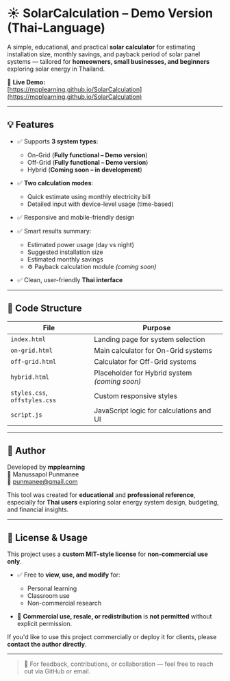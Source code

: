 # ☀️ SolarCalculation – Demo Version (Thai-Language)

A simple, educational, and practical **solar calculator** for estimating installation size, monthly savings, and payback period of solar panel systems — tailored for **homeowners, small businesses, and beginners** exploring solar energy in Thailand.

🔗 **Live Demo:**  
[https://mpplearning.github.io/SolarCalculation](https://mpplearning.github.io/SolarCalculation)

---

## 💡 Features

- ✅ Supports **3 system types**:
  - On-Grid (**Fully functional – Demo version**)
  - Off-Grid (**Fully functional – Demo version**)
  - Hybrid (**Coming soon – in development**)

- ✅ **Two calculation modes**:
  - Quick estimate using monthly electricity bill
  - Detailed input with device-level usage (time-based)

- ✅ Responsive and mobile-friendly design

- ✅ Smart results summary:
  - Estimated power usage (day vs night)
  - Suggested installation size
  - Estimated monthly savings
  - ⚙️ Payback calculation module *(coming soon)*

- ✅ Clean, user-friendly **Thai interface**

---

## 🧱 Code Structure

| File             | Purpose                                      |
|------------------|----------------------------------------------|
| `index.html`     | Landing page for system selection            |
| `on-grid.html`   | Main calculator for On-Grid systems          |
| `off-grid.html`  | Calculator for Off-Grid systems              |
| `hybrid.html`    | Placeholder for Hybrid system *(coming soon)* |
| `styles.css`, `offstyles.css` | Custom responsive styles        |
| `script.js`      | JavaScript logic for calculations and UI     |

---

## 👤 Author

Developed by **mpplearning**  
📛 Manussapol Punmanee  
📧 [punmanee@gmail.com](mailto:punmanee@gmail.com)

This tool was created for **educational** and **professional reference**, especially for **Thai users** exploring solar energy system design, budgeting, and financial insights.

---

## 📄 License & Usage

This project uses a **custom MIT-style license** for **non-commercial use only**.

- ✅ Free to **view, use, and modify** for:
  - Personal learning
  - Classroom use
  - Non-commercial research

- 🚫 **Commercial use, resale, or redistribution** is **not permitted** without explicit permission.

If you'd like to use this project commercially or deploy it for clients, please **contact the author directly**.

---

> 💬 For feedback, contributions, or collaboration — feel free to reach out via GitHub or email.
